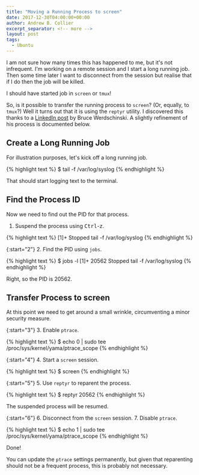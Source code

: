 ```yaml
---
title: "Moving a Running Process to screen"
date: 2017-12-30T04:00:00+00:00
author: Andrew B. Collier
excerpt_separator: <!-- more -->
layout: post
tags:
  - Ubuntu
---
```


I am not sure how many times this has happened to me, but it's not infrequent. I'm working on a remote session and I start a long running job. Then some time later I want to disconnect from the session but realise that if I do then the job will be killed.

I should have started job in `screen` or `tmux`!

So, is it possible to transfer the running process to `screen`? (Or, equally, to `tmux`?) Well it turns out that it is using the `reptyr` utility. I discovered this thanks to a [LinkedIn post](https://www.linkedin.com/pulse/move-running-process-screen-bruce-werdschinski/) by Bruce Werdschinski. A slightly refinement of his process is documented below.

<!-- more -->

## Create a Long Running Job

For illustration purposes, let's kick off a long running job.

{% highlight text %}
$ tail -f /var/log/syslog
{% endhighlight %}

That should start logging text to the terminal.

## Find the Process ID

Now we need to find out the PID for that process.

1. Suspend the process using <kbd>Ctrl</kbd>-<kbd>z</kbd>.

{% highlight text %}
[1]+  Stopped                 tail -f /var/log/syslog
{% endhighlight %}

{:start="2"}
2. Find the PID using `jobs`.

{% highlight text %}
$ jobs -l
[1]+ 20562 Stopped                 tail -f /var/log/syslog
{% endhighlight %}

Right, so the PID is 20562.

## Transfer Process to screen

At this point we need to get around a small wrinkle, circumventing a minor security measure.

{:start="3"}
3. Enable `ptrace`.

{% highlight text %}
$ echo 0 | sudo tee /proc/sys/kernel/yama/ptrace_scope
{% endhighlight %}

{:start="4"}
4. Start a `screen` session.

{% highlight text %}
$ screen
{% endhighlight %}

{:start="5"}
5. Use `reptyr` to reparent the process.

{% highlight text %}
$ reptyr 20562
{% endhighlight %}

The suspended process will be resumed.

{:start="6"}
6. Disconnect from the `screen` session.
7. Disable `ptrace`.

{% highlight text %}
$ echo 1 | sudo tee /proc/sys/kernel/yama/ptrace_scope
{% endhighlight %}

Done!

You can update the `ptrace` settings permanently, but given that reparenting should not be a frequent process, this is probably not necessary.